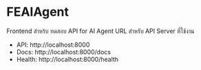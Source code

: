 # FEAIAgent
Frontend สำหร้บ ทดสอบ API for AI Agent 
 URL สำหรับ API Server ที่ใช้งาน
  - API: http://localhost:8000
  - Docs: http://localhost:8000/docs
  - Health: http://localhost:8000/health
